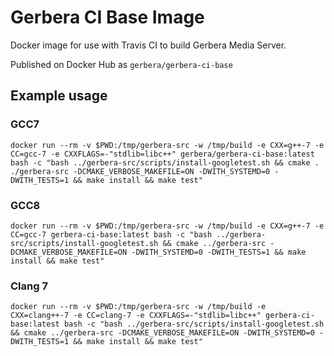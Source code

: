 # Gerbera CI Base Image
Docker image for use with Travis CI to build Gerbera Media Server.

Published on Docker Hub as `gerbera/gerbera-ci-base`

## Example usage
### GCC7
```
docker run --rm -v $PWD:/tmp/gerbera-src -w /tmp/build -e CXX=g++-7 -e CC=gcc-7 -e CXXFLAGS=-"stdlib=libc++" gerbera/gerbera-ci-base:latest bash -c "bash ../gerbera-src/scripts/install-googletest.sh && cmake . ./gerbera-src -DCMAKE_VERBOSE_MAKEFILE=ON -DWITH_SYSTEMD=0 -DWITH_TESTS=1 && make install && make test"
```
### GCC8
```
docker run --rm -v $PWD:/tmp/gerbera-src -w /tmp/build -e CXX=g++-7 -e CC=gcc-7 gerbera-ci-base:latest bash -c "bash ../gerbera-src/scripts/install-googletest.sh && cmake ../gerbera-src -DCMAKE_VERBOSE_MAKEFILE=ON -DWITH_SYSTEMD=0 -DWITH_TESTS=1 && make install && make test"
```
### Clang 7
```
docker run --rm -v $PWD:/tmp/gerbera-src -w /tmp/build -e CXX=clang++-7 -e CC=clang-7 -e CXXFLAGS=-"stdlib=libc++" gerbera-ci-base:latest bash -c "bash ../gerbera-src/scripts/install-googletest.sh && cmake ../gerbera-src -DCMAKE_VERBOSE_MAKEFILE=ON -DWITH_SYSTEMD=0 -DWITH_TESTS=1 && make install && make test"
```

